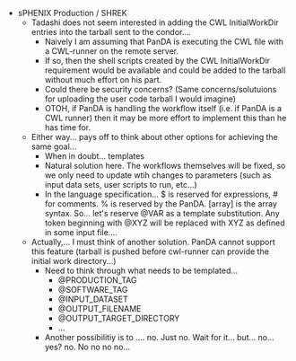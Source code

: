 - sPHENIX Production / SHREK
	- Tadashi does not seem interested in adding the CWL InitialWorkDir entries into the tarball sent to the condor.... 
		- Naively I am assuming that PanDA is executing the CWL file with a CWL-runner on the remote server. 
		-  If so, then the shell scripts created by the CWL InitialWorkDir requirement would be available and could be added to the tarball without much effort on his part.
		-  Could there be security concerns?  (Same concerns/solutuions for uploading the user code tarball I would imagine)
		-  OTOH, if PanDA is handling the workflow itself (i.e. if PanDA is a CWL runner) then it may be more effort to implement this than he has time for.
	- Either way... pays off to think about other options for achieving the same goal...
		- When in doubt... templates
		- Natural solution here.  The workflows themselves will be fixed, so we only need to update wtih changes to parameters (such as input data sets, user scripts to run, etc...)
		- In the language specification... $ is reserved for expressions, # for comments.  % is reserved by the PanDA.  [array] is the array syntax.  So... let's reserve @VAR as a template substitution.  Any token beginning with @XYZ will be replaced with XYZ as defined in some input file....  
	- Actually,... I must think of another solution.  PanDA cannot support this feature (tarball is pushed before cwl-runner can provide the initial work directory...)
		- Need to think through what needs to be templated...
			- @PRODUCTION_TAG
			- @SOFTWARE_TAG
			- @INPUT_DATASET
			- @OUTPUT_FILENAME
			- @OUTPUT_TARGET_DIRECTORY
			- ...
		- Another possibilitiy is to .... no.  Just no.  Wait for it... but... no... yes?  no.  No no no no...




